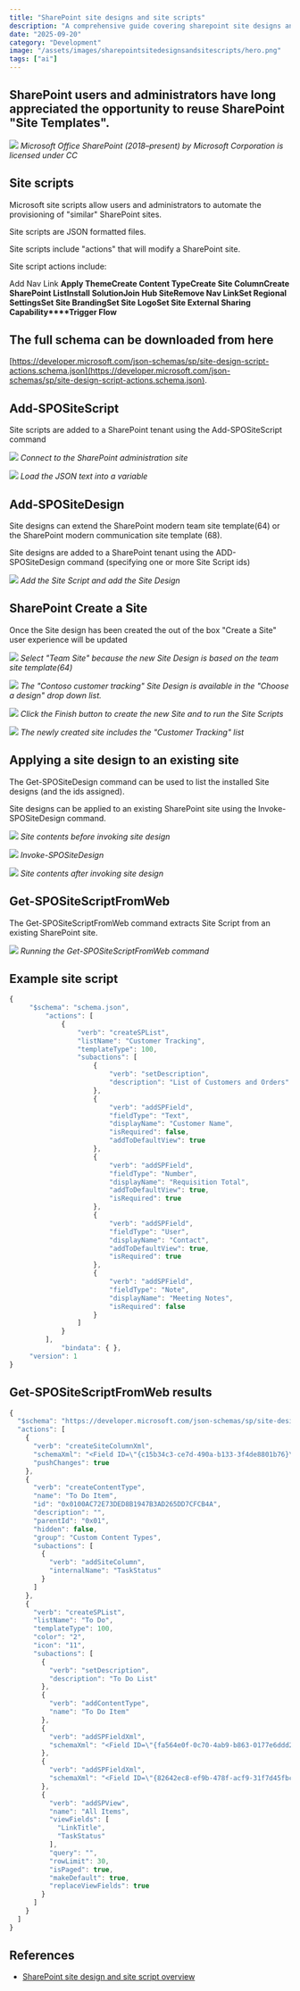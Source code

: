 ```yaml
---
title: "SharePoint site designs and site scripts"
description: "A comprehensive guide covering sharepoint site designs and site scripts"
date: "2025-09-20"
category: "Development"
image: "/assets/images/sharepointsitedesignsandsitescripts/hero.png"
tags: ["ai"]
---
```


## SharePoint users and administrators have long appreciated the opportunity to reuse SharePoint "Site Templates".

![](/assets/images/sharepointsitedesignsandsitescripts/1200px-microsoft-office-sharepoint-2018present.svg-1200x1172.png)
*Microsoft Office SharePoint (2018–present) by Microsoft Corporation is licensed under CC*


## Site scripts

Microsoft site scripts allow users and administrators to automate the provisioning of "similar" SharePoint sites.

Site scripts are JSON formatted files. 

Site scripts include "actions" that will modify a SharePoint site. 

Site script actions include:

Add Nav Link
**Apply Theme****Create Content Type****Create Site Column****Create SharePoint List****Install Solution****Join Hub Site****Remove Nav Link****Set Regional Settings****Set Site Branding****Set Site Logo****Set Site External Sharing Capability****Trigger Flow**


## The full schema can be downloaded from here

[https://developer.microsoft.com/json-schemas/sp/site-design-script-actions.schema.json](https://developer.microsoft.com/json-schemas/sp/site-design-script-actions.schema.json).


## Add-SPOSiteScript

Site scripts are added to a SharePoint tenant using the Add-SPOSiteScript command

![](/assets/images/sharepointsitedesignsandsitescripts/image-6-979x512.png)
*Connect to the SharePoint administration site*

![](/assets/images/sharepointsitedesignsandsitescripts/image-17-979x512.png)
*Load the JSON text into a variable*


## Add-SPOSiteDesign

Site designs can extend the SharePoint modern team site template(64) or the SharePoint modern communication site template (68).

Site designs are added to a SharePoint tenant using the ADD-SPOSiteDesign command (specifying one or more Site Script ids)

![](/assets/images/sharepointsitedesignsandsitescripts/image-10-979x512.png)
*Add the Site Script and add the Site Design*


## SharePoint Create a Site

Once the Site design has been created the out of the box "Create a Site" user experience will be updated

![](/assets/images/sharepointsitedesignsandsitescripts/image-11-1366x728.png)
*Select "Team Site" because the new Site Design is based on the team site template(64)*

![](/assets/images/sharepointsitedesignsandsitescripts/image-12-1366x728.png)
*The "Contoso customer tracking" Site Design is available in the "Choose a design" drop down list.*

![](/assets/images/sharepointsitedesignsandsitescripts/image-14-1366x728.png)
*Click the Finish button to create the new Site and to run the Site Scripts*

![](/assets/images/sharepointsitedesignsandsitescripts/image-16-1366x728.png)
*The newly created site includes the "Customer Tracking" list*


## Applying a site design to an existing site

The Get-SPOSiteDesign command can be used to list the installed Site designs (and the ids assigned).

Site designs can be applied to an existing SharePoint site using the Invoke-SPOSiteDesign command.

![](/assets/images/sharepointsitedesignsandsitescripts/image-20-1057x674.png)
*Site contents before invoking site design*

![](/assets/images/sharepointsitedesignsandsitescripts/image-19-979x512.png)
*Invoke-SPOSiteDesign*

![](/assets/images/sharepointsitedesignsandsitescripts/image-21-1057x674.png)
*Site contents after invoking site design*


## Get-SPOSiteScriptFromWeb

The Get-SPOSiteScriptFromWeb command extracts Site Script from an existing SharePoint site.

![](/assets/images/sharepointsitedesignsandsitescripts/image-22-979x512.png)
*Running the Get-SPOSiteScriptFromWeb command*


## Example site script

```javascript
{
     "$schema": "schema.json",
         "actions": [
             {
                 "verb": "createSPList",
                 "listName": "Customer Tracking",
                 "templateType": 100,
                 "subactions": [
                     {
                         "verb": "setDescription",
                         "description": "List of Customers and Orders"
                     },
                     {
                         "verb": "addSPField",
                         "fieldType": "Text",
                         "displayName": "Customer Name",
                         "isRequired": false,
                         "addToDefaultView": true
                     },
                     {
                         "verb": "addSPField",
                         "fieldType": "Number",
                         "displayName": "Requisition Total",
                         "addToDefaultView": true,
                         "isRequired": true
                     },
                     {
                         "verb": "addSPField",
                         "fieldType": "User",
                         "displayName": "Contact",
                         "addToDefaultView": true,
                         "isRequired": true
                     },
                     {
                         "verb": "addSPField",
                         "fieldType": "Note",
                         "displayName": "Meeting Notes",
                         "isRequired": false
                     }
                 ]
             }
         ],
             "bindata": { },
     "version": 1
}
```

## Get-SPOSiteScriptFromWeb results

```javascript
{
  "$schema": "https://developer.microsoft.com/json-schemas/sp/site-design-script-actions.schema.json",
  "actions": [
    {
      "verb": "createSiteColumnXml",
      "schemaXml": "<Field ID=\"{c15b34c3-ce7d-490a-b133-3f4de8801b76}\" Name=\"TaskStatus\" Group=\"Core Task and Issue Columns\" Type=\"Choice\" DisplayName=\"Task Status\" SourceID=\"http://schemas.microsoft.com/sharepoint/v3/fields\" StaticName=\"TaskStatus\" DelayActivateTemplateBinding=\"GROUP,SPSPERS,SITEPAGEPUBLISHING\" Customization=\"\" AllowDeletion=\"TRUE\"><CHOICES><CHOICE>Not Started</CHOICE><CHOICE>In Progress</CHOICE><CHOICE>Completed</CHOICE><CHOICE>Deferred</CHOICE><CHOICE>Waiting on someone else</CHOICE></CHOICES><MAPPINGS><MAPPING Value=\"1\">Not Started</MAPPING><MAPPING Value=\"2\">In Progress</MAPPING><MAPPING Value=\"3\">Completed</MAPPING><MAPPING Value=\"4\">Deferred</MAPPING><MAPPING Value=\"5\">Waiting on someone else</MAPPING></MAPPINGS><Default>Not Started</Default></Field>",
      "pushChanges": true
    },
    {
      "verb": "createContentType",
      "name": "To Do Item",
      "id": "0x0100AC72E73DED8B1947B3AD265DD7CFCB4A",
      "description": "",
      "parentId": "0x01",
      "hidden": false,
      "group": "Custom Content Types",
      "subactions": [
        {
          "verb": "addSiteColumn",
          "internalName": "TaskStatus"
        }
      ]
    },
    {
      "verb": "createSPList",
      "listName": "To Do",
      "templateType": 100,
      "color": "2",
      "icon": "11",
      "subactions": [
        {
          "verb": "setDescription",
          "description": "To Do List"
        },
        {
          "verb": "addContentType",
          "name": "To Do Item"
        },
        {
          "verb": "addSPFieldXml",
          "schemaXml": "<Field ID=\"{fa564e0f-0c70-4ab9-b863-0177e6ddd247}\" Type=\"Text\" Name=\"Title\" DisplayName=\"Title\" Required=\"TRUE\" SourceID=\"http://schemas.microsoft.com/sharepoint/v3\" StaticName=\"Title\" FromBaseType=\"TRUE\" MaxLength=\"255\" />"
        },
        {
          "verb": "addSPFieldXml",
          "schemaXml": "<Field ID=\"{82642ec8-ef9b-478f-acf9-31f7d45fbc31}\" DisplayName=\"Title\" Description=\"\" Name=\"LinkTitle\" SourceID=\"http://schemas.microsoft.com/sharepoint/v3\" StaticName=\"LinkTitle\" Type=\"Computed\" ReadOnly=\"TRUE\" FromBaseType=\"TRUE\" Width=\"150\" DisplayNameSrcField=\"Title\" Sealed=\"FALSE\"><FieldRefs><FieldRef Name=\"Title\" /><FieldRef Name=\"LinkTitleNoMenu\" /><FieldRef Name=\"_EditMenuTableStart2\" /><FieldRef Name=\"_EditMenuTableEnd\" /></FieldRefs><DisplayPattern><FieldSwitch><Expr><GetVar Name=\"FreeForm\" /></Expr><Case Value=\"TRUE\"><Field Name=\"LinkTitleNoMenu\" /></Case><Default><HTML><![CDATA[<div class=\"ms-vb itx\" onmouseover=\"OnItem(this)\" CTXName=\"ctx]]></HTML><Field Name=\"_EditMenuTableStart2\" /><HTML><![CDATA[\">]]></HTML><Field Name=\"LinkTitleNoMenu\" /><HTML><![CDATA[</div>]]></HTML><HTML><![CDATA[<div class=\"s4-ctx\" onmouseover=\"OnChildItem(this.parentNode); return false;\">]]></HTML><HTML><![CDATA[<span>&nbsp;</span>]]></HTML><HTML><![CDATA[<a onfocus=\"OnChildItem(this.parentNode.parentNode); return false;\" onclick=\"PopMenuFromChevron(event); return false;\" href=\"javascript:;\" title=\"Open Menu\"></a>]]></HTML><HTML><![CDATA[<span>&nbsp;</span>]]></HTML><HTML><![CDATA[</div>]]></HTML></Default></FieldSwitch></DisplayPattern></Field>"
        },
        {
          "verb": "addSPView",
          "name": "All Items",
          "viewFields": [
            "LinkTitle",
            "TaskStatus"
          ],
          "query": "",
          "rowLimit": 30,
          "isPaged": true,
          "makeDefault": true,
          "replaceViewFields": true
        }
      ]
    }
  ]
}
```
## References

- [SharePoint site design and site script overview](https://docs.microsoft.com/en-us/sharepoint/dev/declarative-customization/site-design-overview)

